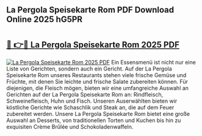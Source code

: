 ## La Pergola Speisekarte Rom PDF Download Online 2025 hG5PR

# <h2><a href="http://gc7ukwe.nevu.top/?p=La+Pergola+Speisekarte+Rom">🔗 👉🔴 La Pergola Speisekarte Rom 2025 PDF</a></h2>

[![La Pergola Speisekarte Rom 2025 PDF](https://i.imgur.com/dBaPXMq.png)](http://gc7ukwe.nevu.top/?p=La+Pergola+Speisekarte+Rom)
Ein Essensmenü ist nicht nur eine Liste von Gerichten, sondern auch ein Gericht. Auf der La Pergola Speisekarte Rom unseres Restaurants stehen viele frische Gemüse und Früchte, mit denen Sie leichte und frische Salate zubereiten können. Für diejenigen, die Fleisch mögen, bieten wir eine umfangreiche Auswahl an Gerichten auf der La Pergola Speisekarte Rom an: Rindfleisch, Schweinefleisch, Huhn und Fisch. Unseren Auserwählten bieten wir köstliche Gerichte wie Schaschlik und Steak an, die auf dem Feuer zubereitet werden. Unsere La Pergola Speisekarte Rom bietet eine große Auswahl an Desserts, von traditionellen Torten und Kuchen bis hin zu exquisiten Crème Brûlée und Schokoladenwaffeln.
